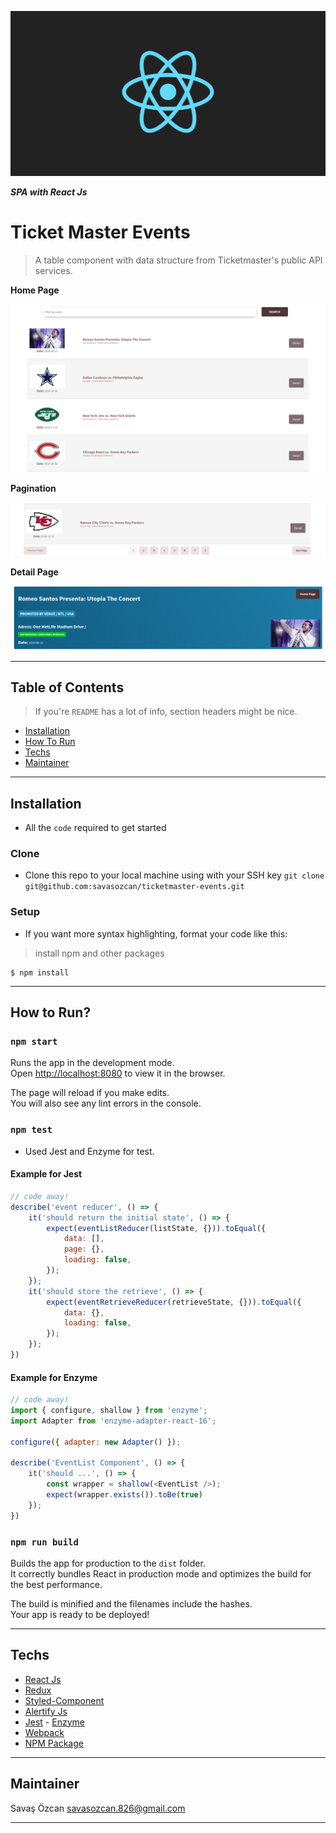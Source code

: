 <a href="https://tr.reactjs.org/"><img src="./images/react.png"></a>

<!-- [![FVCproductions](https://avatars1.githubusercontent.com/u/4284691?v=3&s=200)](http://fvcproductions.com) -->

***SPA with React Js***

# Ticket Master Events

> A table component with data structure from Ticketmaster's public API services.

**Home Page**

<img src="./images/main.png">


**Pagination**

<img src="./images/pagination.png">


**Detail Page**

<img src="./images/detail.png">

---

## Table of Contents

> If you're `README` has a lot of info, section headers might be nice.

- [Installation](#installation)
- [How To Run](#how-to-run)
- [Techs](#techs)
- [Maintainer](#maintainer)

---

## Installation

- All the `code` required to get started

### Clone

- Clone this repo to your local machine using with your SSH key  `git clone git@github.com:savasozcan/ticketmaster-events.git`

### Setup

- If you want more syntax highlighting, format your code like this:

> install npm and other packages

```shell
$ npm install
```
---


## How to Run?

### `npm start`

Runs the app in the development mode.<br>
Open [http://localhost:8080](http://localhost:8080) to view it in the browser.

The page will reload if you make edits.<br>
You will also see any lint errors in the console.

### `npm test`

- Used Jest and Enzyme for test.

#### Example for Jest

```javascript
// code away!
describe('event reducer', () => {
    it('should return the initial state', () => {
        expect(eventListReducer(listState, {})).toEqual({
            data: [],
            page: {},
            loading: false,
        });
    });
    it('should store the retrieve', () => {
        expect(eventRetrieveReducer(retrieveState, {})).toEqual({
            data: {},
            loading: false,
        });
    });
})
```

#### Example for Enzyme

```javascript
// code away!
import { configure, shallow } from 'enzyme';
import Adapter from 'enzyme-adapter-react-16';

configure({ adapter: new Adapter() });

describe('EventList Component', () => {
    it('should ...', () => {
        const wrapper = shallow(<EventList />);
        expect(wrapper.exists()).toBe(true)
    });
})
```

### `npm run build`

Builds the app for production to the `dist` folder.<br>
It correctly bundles React in production mode and optimizes the build for the best performance.

The build is minified and the filenames include the hashes.<br>
Your app is ready to be deployed!

---

## Techs

- <a href="https://tr.reactjs.org/">React Js</a>
- <a href="https://redux.js.org/">Redux</a>
- <a href="https://www.styled-components.com/">Styled-Component</a>
- <a href="https://fabien-d.github.io/alertify.js/">Alertify Js</a>
- <a href="https://jestjs.io/">Jest</a> - <a href="https://airbnb.io/enzyme/">Enzyme</a>
- <a href="https://webpack.js.org/">Webpack</a>
- <a href="https://www.npmjs.com/">NPM Package</a>

---

## Maintainer

Savaş Özcan <a href="mailto:kenansubasiceng@gmail.com">savasozcan.826@gmail.com</a>

---